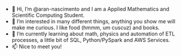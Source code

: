 - 👋 Hi, I’m @aran-nascimento and I am a Applied Mathematics and Scientific Computing Student.
- 👀 I’m interested in many different things, anything you show me will make me curious. I like food (hmmm, um cuscuz) and books.
- 🌱 I’m currently learning about math, physics and automation of ETL processes, a little bit of SQL, Python/PySpark and AWS Services. 
- 📫 Nice to meet you! 

<!---
aran-nascimento/aran-nascimento is a ✨ special ✨ repository because its `README.md` (this file) appears on your GitHub profile.
You can click the Preview link to take a look at your changes.
--->
